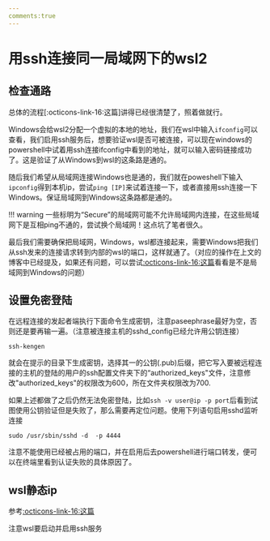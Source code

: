 ```yaml
---
comments:true
---
```

# 用ssh连接同一局域网下的wsl2

## 检查通路
总体的流程[:octicons-link-16:这篇]讲得已经很清楚了，照着做就行。  

Windows会给wsl2分配一个虚拟的本地的地址，我们在wsl中输入`ifconfig`可以查看，我们启用ssh服务后，想要验证wsl是否可被连接，可以现在windows的powershell中试着用ssh连接ifconfig中看到的地址，就可以输入密码链接成功了。这是验证了从Windows到wsl的这条路是通的。  

随后我们希望从局域网连接Windows也是通的，我们就在poweshell下输入`ipconfig`得到本机ip，尝试`ping [IP]`来试着连接一下，或者直接用ssh连接一下Windows。保证局域网到Windows这条路都是通的。 

!!! warning
    一些标明为“Secure”的局域网可能不允许局域网内连接，在这些局域网下是互相ping不通的，尝试换个局域网！这点坑了笔者很久。

最后我们需要确保把局域网，Windows，wsl都连接起来，需要Windows把我们从ssh发来的连接请求转到内部的wsl的端口，这样就通了。（对应的操作在上文的博客中已经提及，如果还有问题，可以尝试[:octicons-link-16:这篇](https://cloud.tencent.com/developer/article/1420930)看看是不是局域网到Windows的问题）

## 设置免密登陆

在远程连接的发起者端执行下面命令生成密钥，注意paseephrase最好为空，否则还是要再输一遍。（注意被连接主机的sshd_config已经允许用公钥连接）

```
ssh-kengen
```

就会在提示的目录下生成密钥，选择其一的公钥(.pub)后缀，把它写入要被远程连接的主机的登陆的用户的ssh配置文件夹下的“authorized_keys"文件，注意修改"authorized_keys"的权限改为600，所在文件夹权限改为700.

如果上述都做了之后仍然无法免密登陆，比如`ssh -v user@ip -p port`后看到试图使用公钥验证但是失败了，那么需要再定位问题。使用下列语句启用sshd监听连接
```
sudo /usr/sbin/sshd -d  -p 4444
```
注意不能使用已经被占用的端口，并在启用后去powershell进行端口转发，便可以在终端里看到认证失败的具体原因了。

## wsl静态ip

参考[:octicons-link-16:这篇](https://blog.csdn.net/weixin_41301508/article/details/108939520)

注意wsl要启动并启用ssh服务



